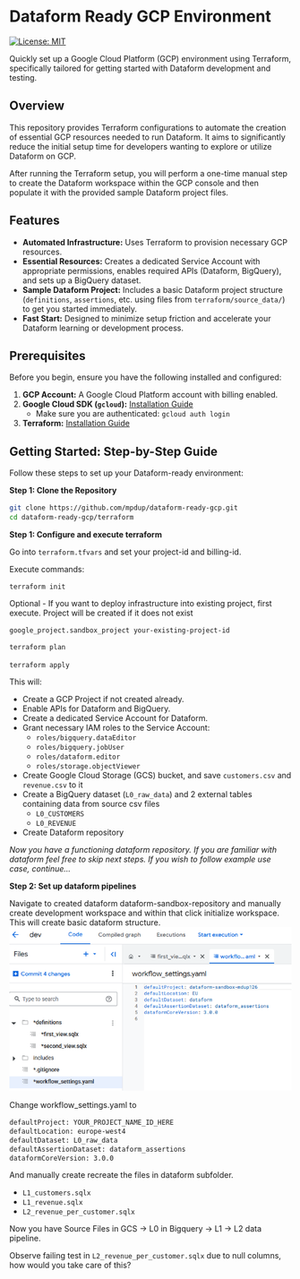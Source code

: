 # Dataform Ready GCP Environment

[![License: MIT](https://img.shields.io/badge/License-MIT-yellow.svg)](https://opensource.org/licenses/MIT)

Quickly set up a Google Cloud Platform (GCP) environment using Terraform, specifically tailored for getting started with Dataform development and testing.


## Overview

This repository provides Terraform configurations to automate the creation of essential GCP resources needed to run Dataform. It aims to significantly reduce the initial setup time for developers wanting to explore or utilize Dataform on GCP.

After running the Terraform setup, you will perform a one-time manual step to create the Dataform workspace within the GCP console and then populate it with the provided sample Dataform project files.

## Features

*   **Automated Infrastructure:** Uses Terraform to provision necessary GCP resources.
*   **Essential Resources:** Creates a dedicated Service Account with appropriate permissions, enables required APIs (Dataform, BigQuery), and sets up a BigQuery dataset.
*   **Sample Dataform Project:** Includes a basic Dataform project structure (`definitions`, `assertions`, etc. using files from `terraform/source_data/`) to get you started immediately.
*   **Fast Start:** Designed to minimize setup friction and accelerate your Dataform learning or development process.

## Prerequisites

Before you begin, ensure you have the following installed and configured:
1.  **GCP Account:** A Google Cloud Platform account with billing enabled.
2.  **Google Cloud SDK (`gcloud`):** [Installation Guide](https://cloud.google.com/sdk/docs/install)
    *   Make sure you are authenticated: `gcloud auth login`
3.  **Terraform:** [Installation Guide](https://learn.hashicorp.com/tutorials/terraform/install-cli)
## Getting Started: Step-by-Step Guide

Follow these steps to set up your Dataform-ready environment:

**Step 1: Clone the Repository**

```bash
git clone https://github.com/mpdup/dataform-ready-gcp.git
cd dataform-ready-gcp/terraform
```

**Step 1: Configure and execute terraform**

Go into `terraform.tfvars` and set your project-id and billing-id. 

Execute commands:

```
terraform init
```

Optional - If you want to deploy infrastructure into existing project, first execute. Project will be created if it does not exist 

```
google_project.sandbox_project your-existing-project-id
```


```
terraform plan

terraform apply
```

This will:
- Create a GCP Project if not created already.
- Enable APIs for Dataform and BigQuery.
- Create a dedicated Service Account for Dataform.
- Grant necessary IAM roles to the Service Account:
    - `roles/bigquery.dataEditor`
    - `roles/bigquery.jobUser`
    - `roles/dataform.editor`
    - `roles/storage.objectViewer`
- Create Google Cloud Storage (GCS) bucket, and save `customers.csv` and `revenue.csv` to it
- Create a BigQuery dataset (`L0_raw_data`) and 2 external tables containing data from source csv files 
    - `L0_CUSTOMERS`
    - `L0_REVENUE`
- Create Dataform repository

*Now you have a functioning dataform repository. If you are familiar with dataform feel free to skip next steps. If you wish to follow example use case, continue...*

**Step 2: Set up dataform pipelines**

Navigate to created dataform dataform-sandbox-repository and manually create development workspace and within that click initialize workspace. This will create basic dataform structure.
![alt text](documentation/image.png)

Change workflow_settings.yaml to 

```
defaultProject: YOUR_PROJECT_NAME_ID_HERE
defaultLocation: europe-west4
defaultDataset: L0_raw_data
defaultAssertionDataset: dataform_assertions
dataformCoreVersion: 3.0.0
```

And manually create recreate the files in dataform subfolder.
- `L1_customers.sqlx`
- `L1_revenue.sqlx`
- `L2_revenue_per_customer.sqlx`

Now you have 
Source Files in GCS -> L0 in Bigquery -> L1 -> L2 data pipeline.

Observe failing test in `L2_revenue_per_customer.sqlx` due to null columns, how would you take care of this?